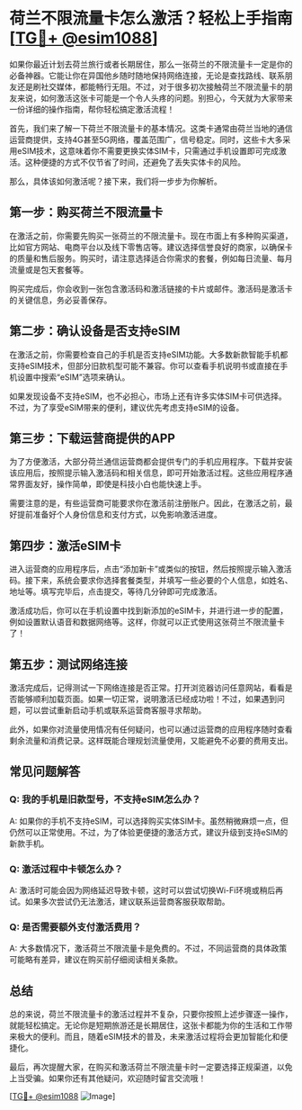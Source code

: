 # 荷兰不限流量卡怎么激活？轻松上手指南[[TG💪+ @esim1088](https://t.me/s/esim1088)]

如果你最近计划去荷兰旅行或者长期居住，那么一张荷兰的不限流量卡一定是你的必备神器。它能让你在异国他乡随时随地保持网络连接，无论是查找路线、联系朋友还是刷社交媒体，都能畅行无阻。不过，对于很多初次接触荷兰不限流量卡的朋友来说，如何激活这张卡可能是一个令人头疼的问题。别担心，今天就为大家带来一份详细的操作指南，帮你轻松搞定激活流程！

首先，我们来了解一下荷兰不限流量卡的基本情况。这类卡通常由荷兰当地的通信运营商提供，支持4G甚至5G网络，覆盖范围广，信号稳定。同时，这些卡大多采用eSIM技术，这意味着你不需要更换实体SIM卡，只需通过手机设置即可完成激活。这种便捷的方式不仅节省了时间，还避免了丢失实体卡的风险。

那么，具体该如何激活呢？接下来，我们将一步步为你解析。

## **第一步：购买荷兰不限流量卡**

在激活之前，你需要先购买一张荷兰的不限流量卡。现在市面上有多种购买渠道，比如官方网站、电商平台以及线下零售店等。建议选择信誉良好的商家，以确保卡的质量和售后服务。购买时，请注意选择适合你需求的套餐，例如每日流量、每月流量或是包天套餐等。

购买完成后，你会收到一张包含激活码和激活链接的卡片或邮件。激活码是激活卡的关键信息，务必妥善保存。

## **第二步：确认设备是否支持eSIM**

在激活之前，你需要检查自己的手机是否支持eSIM功能。大多数新款智能手机都支持eSIM技术，但部分旧款机型可能不兼容。你可以查看手机说明书或直接在手机设置中搜索“eSIM”选项来确认。

如果发现设备不支持eSIM，也不必担心，市场上还有许多实体SIM卡可供选择。不过，为了享受eSIM带来的便利，建议优先考虑支持eSIM的设备。

## **第三步：下载运营商提供的APP**

为了方便激活，大部分荷兰通信运营商都会提供专门的手机应用程序。下载并安装该应用后，按照提示输入激活码和相关信息，即可开始激活过程。这些应用程序通常界面友好，操作简单，即使是科技小白也能快速上手。

需要注意的是，有些运营商可能要求你在激活前注册账户。因此，在激活之前，最好提前准备好个人身份信息和支付方式，以免影响激活进度。

## **第四步：激活eSIM卡**

进入运营商的应用程序后，点击“添加新卡”或类似的按钮，然后按照提示输入激活码。接下来，系统会要求你选择套餐类型，并填写一些必要的个人信息，如姓名、地址等。填写完毕后，点击提交，等待几分钟即可完成激活。

激活成功后，你可以在手机设置中找到新添加的eSIM卡，并进行进一步的配置，例如设置默认语音和数据网络等。这样，你就可以正式使用这张荷兰不限流量卡了！

## **第五步：测试网络连接**

激活完成后，记得测试一下网络连接是否正常。打开浏览器访问任意网站，看看是否能够顺利加载页面。如果一切正常，说明激活已经成功啦！不过，如果遇到问题，可以尝试重新启动手机或联系运营商客服寻求帮助。

此外，如果你对流量使用情况有任何疑问，也可以通过运营商的应用程序随时查看剩余流量和消费记录。这样既能合理规划流量使用，又能避免不必要的费用支出。

## **常见问题解答**

### Q: 我的手机是旧款型号，不支持eSIM怎么办？
A: 如果你的手机不支持eSIM，可以选择购买实体SIM卡。虽然稍微麻烦一点，但仍然可以正常使用。不过，为了体验更便捷的激活方式，建议升级到支持eSIM的新款手机。

### Q: 激活过程中卡顿怎么办？
A: 激活时可能会因为网络延迟导致卡顿，这时可以尝试切换Wi-Fi环境或稍后再试。如果多次尝试仍无法激活，建议联系运营商客服获取帮助。

### Q: 是否需要额外支付激活费用？
A: 大多数情况下，激活荷兰不限流量卡是免费的。不过，不同运营商的具体政策可能略有差异，建议在购买前仔细阅读相关条款。

## **总结**

总的来说，荷兰不限流量卡的激活过程并不复杂，只要你按照上述步骤逐一操作，就能轻松搞定。无论你是短期旅游还是长期居住，这张卡都能为你的生活和工作带来极大的便利。而且，随着eSIM技术的普及，未来激活过程将会更加智能化和便捷化。

最后，再次提醒大家，在购买和激活荷兰不限流量卡时一定要选择正规渠道，以免上当受骗。如果你还有其他疑问，欢迎随时留言交流哦！

[[TG💪+ @esim1088](https://t.me/s/esim1088) ![Image](https://i.postimg.cc/4NQfJmqS/Snipaste-2025-05-13-00-14-12.png)]